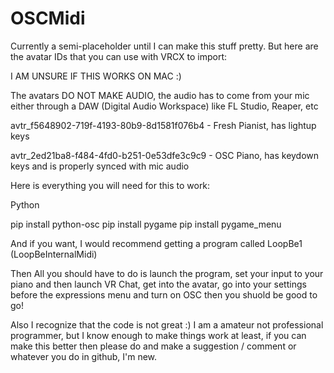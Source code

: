 # OSCMidi

Currently a semi-placeholder until I can make this stuff pretty. But here are the avatar IDs that you can use with VRCX to import:

I AM UNSURE IF THIS WORKS ON MAC :)

The avatars DO NOT MAKE AUDIO, the audio has to come from your mic either through a DAW (Digital Audio Workspace) like FL Studio, Reaper, etc

avtr_f5648902-719f-4193-80b9-8d1581f076b4 - Fresh Pianist, has lightup keys

avtr_2ed21ba8-f484-4fd0-b251-0e53dfe3c9c9 - OSC Piano, has keydown keys and is properly synced with mic audio

Here is everything you will need for this to work:

Python

pip install python-osc
pip install pygame
pip install pygame_menu

And if you want, I would recommend getting a program called LoopBe1 (LoopBeInternalMidi)


Then All you should have to do is launch the program, set your input to your piano and then launch VR Chat, get into the avatar, go into your settings before the expressions menu and turn on OSC then you shuold be good to go!



Also I recognize that the code is not great :) I am a amateur not professional programmer, but I know enough to make things work at least, if you can make this better then please do and make a suggestion / comment or whatever you do in github, I'm new. 
